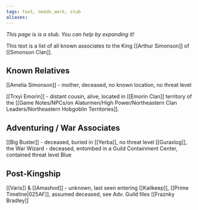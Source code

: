 ```yaml
---
tags: text, needs_work, stub
aliases:
---
```


*This page is is a stub. You can help by expanding it!*

This text is a list of all known associates to the King [[Arthur Simonson]] of [[Simonson Clan]].

## Known Relatives
[[Amelia Simonson]] - mother, deceased, no known location, no threat level

[[Trxyi Emorin]] - distant cousin, alive, located in [[Emorin Clan]] territory of the [[Game Notes/NPCs/on Alaturmen/High Power/Northeastern Clan Leaders/Northeastern Hobgoblin Territories]].

## Adventuring / War Associates
[[Big Buster]] - deceased, buried in [[Yerba]], no threat level
[[Guraxlog]], the War Wizard - deceased, entombed in a Guild Containment Center, contained threat level Blue

## Post-Kingship 
[[Varis]] & [[Amashod]] - unknown, last seen entering [[Kailkeep]], [[Prime Timeline|025AF]], assumed deceased, see Adv. Guild files
[[Fraznky Bradley]]